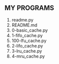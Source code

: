 ## MY PROGRAMS

1. readme.py
2. README.md
3. 0-basic_cache.py
4. 1-fifo_cache.py
5. 100-lfu_cache.py
6. 2-lifo_cache.py
7. 3-lru_cache.py
8. 4-mru_cache.py
